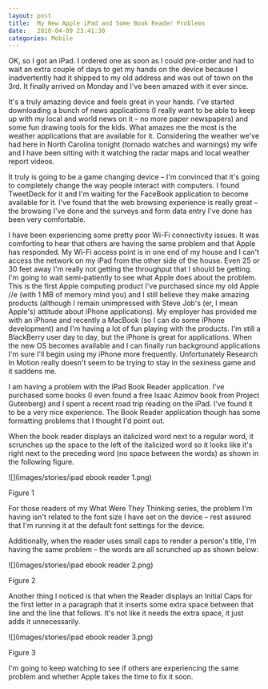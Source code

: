 ```yaml
---
layout: post
title:  My New Apple iPad and Some Book Reader Problems
date:   2010-04-09 23:41:30
categories: Mobile
---
```

OK, so I got an iPad. I ordered one as soon as I could pre-order and had to wait an extra couple of days to get my hands on the device because I inadvertently had it shipped to my old address and was out of town on the 3rd. It finally arrived on Monday and I've been amazed with it ever since.

It's a truly amazing device and feels great in your hands. I've started downloading a bunch of news applications (I really want to be able to keep up with my local and world news on it – no more paper newspapers) and some fun drawing tools for the kids. What amazes me the most is the weather applications that are available for it. Considering the weather we've had here in North Carolina tonight (tornado watches and warnings) my wife and I have been sitting with it watching the radar maps and local weather report videos.

It truly is going to be a game changing device – I'm convinced that it's going to completely change the way people interact with computers. I found TweetDeck for it and I'm waiting for the FaceBook application to become available for it. I've found that the web browsing experience is really great – the browsing I've done and the surveys and form data entry I've done has been very comfortable.

I have been experiencing some pretty poor Wi-Fi connectivity issues. It was comforting to hear that others are having the same problem and that Apple has responded. My Wi-Fi access point is in one end of my house and I can't access the network on my iPad from the other side of the house. Even 25 or 30 feet away I'm really not getting the throughput that I should be getting. I'm going to wait semi-patiently to see what Apple does about the problem. This is the first Apple computing product I've purchased since my old Apple //e (with 1 MB of memory mind you) and I still believe they make amazing products (although I remain unimpressed with Steve Job's (er, I mean Apple's) attitude about iPhone applications). My employer has provided me with an iPhone and recently a MacBook (so I can do some iPhone development) and I'm having a lot of fun playing with the products. I'm still a BlackBerry user day to day, but the iPhone is great for applications. When the new OS becomes available and I can finally run background applications I'm sure I'll begin using my iPhone more frequently. Unfortunately Research In Motion really doesn't seem to be trying to stay in the sexiness game and it saddens me.

I am having a problem with the iPad Book Reader application. I've purchased some books (I even found a free Isaac Azimov book from Project Gutenberg) and I spent a recent road trip reading on the iPad. I've found it to be a very nice experience. The Book Reader application though has some formatting problems that I thought I'd point out.

When the book reader displays an italicized word next to a regular word, it scrunches up the space to the left of the italicized word so it looks like it's right next to the preceding word (no space between the words) as shown in the following figure.

![](images/stories/ipad ebook reader 1.png)

Figure 1

For those readers of my What Were They Thinking series, the problem I'm having isn't related to the font size I have set on the device – rest assured that I'm running it at the default font settings for the device.

Additionally, when the reader uses small caps to render a person's title, I'm having the same problem – the words are all scrunched up as shown below:

![](images/stories/ipad ebook reader 2.png)

Figure 2

Another thing I noticed is that when the Reader displays an Initial Caps for the first letter in a paragraph that it inserts some extra space between that line and the line that follows. It's not like it needs the extra space, it just adds it unnecessarily.

![](images/stories/ipad ebook reader 3.png)

Figure 3

I'm going to keep watching to see if others are experiencing the same problem and whether Apple takes the time to fix it soon.